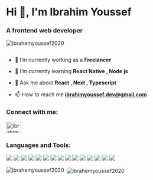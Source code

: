 <h1 align="left">Hi 👋, I'm Ibrahim Youssef</h1>
<h3 align="left">A frontend web developer</h3>

<p align="left"> <img src="https://komarev.com/ghpvc/?username=ibrahemyoussef2020&label=Profile%20views&color=0e75b6&style=flat" alt="ibrahemyoussef2020" /> </p>

<p align="left"> <a href="https://twitter.com/" target="blank"><img src="https://img.shields.io/twitter/follow/?logo=twitter&style=for-the-badge" alt="" /></a> </p>

- 🔭 I’m currently working as a **Freelancer**

- 🌱 I’m currently learning **React Native , Node js**

- 💬 Ask me about **React , Next , Typescript**

- 📫 How to reach me **ibrahimyoussef.dev@gmail.com**

<h3 align="left">Connect with me:</h3>
<p align="left">
<a href="https://linkedin.com/in/ibrahim-youssef-2a65b1261" target="blank"><img align="center" src="https://raw.githubusercontent.com/rahuldkjain/github-profile-readme-generator/master/src/images/icons/Social/linked-in-alt.svg" alt="ibrahim-youssef-2a65b1261" height="30" width="40" /></a>
</p>

<h3 align="left">Languages and Tools:</h3>
<p align="left">
  <!-- HTML -->
  <img src="https://img.shields.io/badge/HTML5-E34F26?style=for-the-badge&logo=html5&logoColor=white" />
  <!-- CSS -->
  <img src="https://img.shields.io/badge/CSS3-1572B6?style=for-the-badge&logo=css3&logoColor=white" />
  <!-- JavaScript (black text) -->
  <img src="https://img.shields.io/badge/JavaScript-F7DF1E?style=for-the-badge&logo=javascript&logoColor=000000" />
  <!-- TypeScript -->
  <img src="https://img.shields.io/badge/TypeScript-3178C6?style=for-the-badge&logo=typescript&logoColor=white" />
  <!-- React -->
  <img src="https://img.shields.io/badge/React-61DAFB?style=for-the-badge&logo=react&logoColor=000000" />
  <!-- Next.js -->
  <img src="https://img.shields.io/badge/Next.js-FFFFFF?style=for-the-badge&logo=next.js&logoColor=000000" />
  <!-- Redux -->
  <img src="https://img.shields.io/badge/Redux-764ABC?style=for-the-badge&logo=redux&logoColor=white" />
  <!-- Bootstrap -->
  <img src="https://img.shields.io/badge/Bootstrap-7952B3?style=for-the-badge&logo=bootstrap&logoColor=white" />
  <!-- Tailwind (black text) -->
  <img src="https://img.shields.io/badge/TailwindCSS-38B2AC?style=for-the-badge&logo=tailwind-css&logoColor=000000" />
  <!-- Sass (black text) -->
  <img src="https://img.shields.io/badge/Sass-CC6699?style=for-the-badge&logo=sass&logoColor=000000" />
  <!-- Vue (black text) -->
  <img src="https://img.shields.io/badge/Vue.js-4FC08D?style=for-the-badge&logo=vue.js&logoColor=000000" />
  <!-- Nuxt (black text) -->
  <img src="https://img.shields.io/badge/Nuxt.js-00C58E?style=for-the-badge&logo=nuxt.js&logoColor=000000" />
  <!-- Pinia (black text) -->
  <img src="https://img.shields.io/badge/Pinia-FFD859?style=for-the-badge&logo=pinia&logoColor=000000" />
  <!-- Express -->
  <img src="https://img.shields.io/badge/Express.js-000000?style=for-the-badge&logo=express&logoColor=white" />
  <!-- MongoDB (black text) -->
  <img src="https://img.shields.io/badge/MongoDB-4EA94B?style=for-the-badge&logo=mongodb&logoColor=000000" />
</p>




<p><img align="left" src="https://github-readme-stats.vercel.app/api/top-langs?username=ibrahemyoussef2020&show_icons=true&locale=en&layout=compact" alt="ibrahemyoussef2020" /></p>

<p>&nbsp;<img align="center" src="https://github-readme-stats.vercel.app/api?username=ibrahemyoussef2020&show_icons=true&locale=en" alt="ibrahemyoussef2020" /></p>
